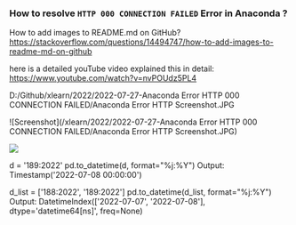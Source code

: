 ### How to resolve `HTTP 000 CONNECTION FAILED` Error in Anaconda ?

How to add images to README.md on GitHub?
https://stackoverflow.com/questions/14494747/how-to-add-images-to-readme-md-on-github

here is a detailed youTube video explained this in detail:
https://www.youtube.com/watch?v=nvPOUdz5PL4


D:/Github/xlearn/2022/2022-07-27-Anaconda Error HTTP 000 CONNECTION FAILED/Anaconda Error HTTP Screenshot.JPG

![Screenshot](/xlearn/2022/2022-07-27-Anaconda Error HTTP 000 CONNECTION FAILED/Anaconda Error HTTP Screenshot.JPG)

<img src="/xlearn/2022/2022-07-27-Anaconda Error HTTP 000 CONNECTION FAILED/Anaconda Error HTTP Screenshot.JPG">


d = '189:2022'
pd.to_datetime(d, format="%j:%Y")
Output: Timestamp('2022-07-08 00:00:00')

d_list = ['188:2022', '189:2022']
pd.to_datetime(d_list, format="%j:%Y")
Output: DatetimeIndex(['2022-07-07', '2022-07-08'], dtype='datetime64[ns]', freq=None)